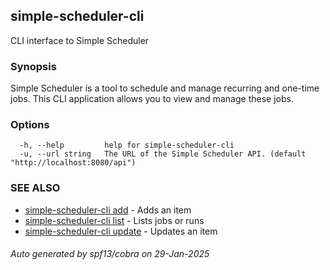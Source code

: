 ## simple-scheduler-cli

CLI interface to Simple Scheduler

### Synopsis

Simple Scheduler is a tool to schedule and manage recurring and 
one-time jobs. This CLI application allows you to view and manage these jobs.

### Options

```
  -h, --help         help for simple-scheduler-cli
  -u, --url string   The URL of the Simple Scheduler API. (default "http://localhost:8080/api")
```

### SEE ALSO

* [simple-scheduler-cli add](simple-scheduler-cli_add.md)	 - Adds an item
* [simple-scheduler-cli list](simple-scheduler-cli_list.md)	 - Lists jobs or runs
* [simple-scheduler-cli update](simple-scheduler-cli_update.md)	 - Updates an item

###### Auto generated by spf13/cobra on 29-Jan-2025
